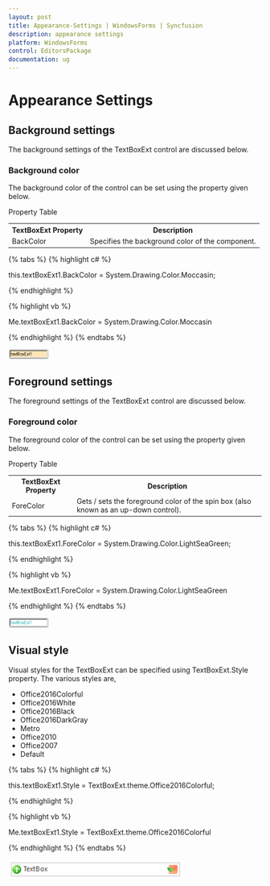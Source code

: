 ```yaml
---
layout: post
title: Appearance-Settings | WindowsForms | Syncfusion
description: appearance settings
platform: WindowsForms
control: EditorsPackage
documentation: ug
---
```


# Appearance Settings

## Background settings

The background settings of the TextBoxExt control are discussed below.

### Background color

The background color of the control can be set using the property given below.

Property Table

<table>
<tr>
<th>
TextBoxExt Property</th><th>
Description</th></tr>
<tr>
<td>
BackColor</td><td>
Specifies the background color of the component.</td></tr>
</table>

{% tabs %}
{% highlight c# %}

this.textBoxExt1.BackColor = System.Drawing.Color.Moccasin;

{% endhighlight %}

{% highlight vb %}

Me.textBoxExt1.BackColor = System.Drawing.Color.Moccasin

{% endhighlight %}
{% endtabs %}

![](Appearance-Settings_images/Appearance-Settings_img1.png)

## Foreground settings

The foreground settings of the TextBoxExt control are discussed below.

### Foreground color

The foreground color of the control can be set using the property given below.

Property Table

<table>
<tr>
<th>
TextBoxExt Property</th><th>
Description</th></tr>
<tr>
<td>
ForeColor</td><td>
Gets / sets the foreground color of the spin box (also known as an up-down control).</td></tr>
</table>

{% tabs %}
{% highlight c# %}

this.textBoxExt1.ForeColor = System.Drawing.Color.LightSeaGreen;

{% endhighlight %}

{% highlight vb %}

Me.textBoxExt1.ForeColor = System.Drawing.Color.LightSeaGreen

{% endhighlight %}
{% endtabs %}

![](Appearance-Settings_images/Appearance-Settings_img2.png)

## Visual style

Visual styles for the TextBoxExt can be specified using TextBoxExt.Style property. The various styles are,

* Office2016Colorful
* Office2016White
* Office2016Black
* Office2016DarkGray
* Metro
* Office2010
* Office2007 
* Default

{% tabs %}
{% highlight c# %}

this.textBoxExt1.Style = TextBoxExt.theme.Office2016Colorful;

{% endhighlight %}

{% highlight vb %}

Me.textBoxExt1.Style = TextBoxExt.theme.Office2016Colorful

{% endhighlight %}
{% endtabs %}

![](Appearance-Settings_images/Appearance-Settings_img3.png) 

